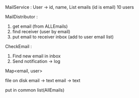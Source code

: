MailService :
User -> id, name, List<Email> emails (id is email)
10 users

MailDistributor :

1) get email (from ALLEmails)
2) find receiver (user by email)
3) put email to receiver inbox (add to user email list)

CheckEmail : 
1) Find new email in inbox
2) Send notification -> log

Map<email, user>

file on disk 
 email -> text
 email -> text

put in common list(AllEmails)

